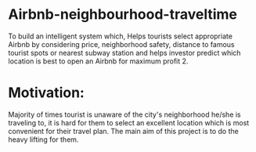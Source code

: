 # Airbnb-neighbourhood-traveltime
To build an intelligent system which, Helps tourists select appropriate Airbnb by considering price, neighborhood safety, distance to famous tourist spots or nearest subway station and helps investor predict which location is best to open an Airbnb for maximum profit  2. 
# Motivation:  

Majority of times tourist is unaware of the city's neighborhood he/she is traveling to, it is hard for them to select an excellent location which is most convenient for their travel plan. The main aim of this project is to do the heavy lifting for them.
